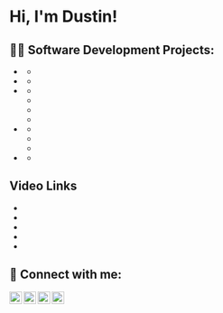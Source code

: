 <h1>Hi, I'm Dustin!</h1>

<h2>👨‍💻 Software Development Projects:</h2>

- <b></b>
  - [](https://github.com/)
- <b></b>
  - [](https://github.com/)
- <b></b>
  - [](https://github.com/)
  - [](https://github.com/)
  - [](https://github.com/)
  - [](https://github.com/)
- <b></b>
  - [](https://github.com/)
  - [](https://github.com/)
  - [](https://github.com/)
- <b></b>
  - [](https://github.com/)

<h2>Video Links</h2>

- [](https://)
- [](https://)
- [](https://)
- [](https://)
- [](https://)

<h2> 🤳 Connect with me:</h2>

[<img align="left" alt="JoshMadakor | YouTube" width="22px" src="https://cdn.jsdelivr.net/npm/simple-icons@v3/icons/youtube.svg" />][youtube]
[<img align="left" alt="JoshMadakor | Twitter" width="22px" src="https://cdn.jsdelivr.net/npm/simple-icons@v3/icons/twitter.svg" />][twitter]
[<img align="left" alt="JoshMadakor | LinkedIn" width="22px" src="https://cdn.jsdelivr.net/npm/simple-icons@v3/icons/linkedin.svg" />][linkedin]
[<img align="left" alt="JoshMadakor | Instagram" width="22px" src="https://cdn.jsdelivr.net/npm/simple-icons@v3/icons/instagram.svg" />][instagram]

[twitter]: https://twitter.com/
[youtube]: https://www.youtube.com/
[instagram]: https://www.instagram.com/
[linkedin]: https://linkedin.com/
